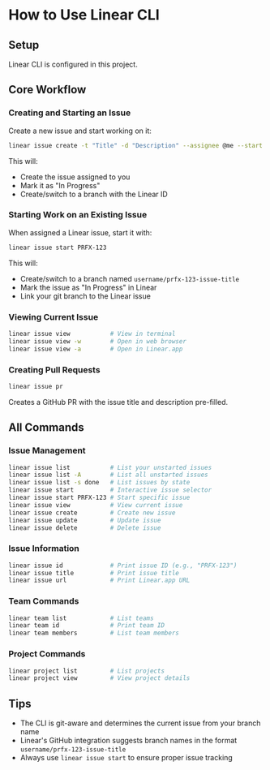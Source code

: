 # How to Use Linear CLI

## Setup

Linear CLI is configured in this project.

## Core Workflow

### Creating and Starting an Issue

Create a new issue and start working on it:
```bash
linear issue create -t "Title" -d "Description" --assignee @me --start
```

This will:
- Create the issue assigned to you
- Mark it as "In Progress"
- Create/switch to a branch with the Linear ID

### Starting Work on an Existing Issue

When assigned a Linear issue, start it with:
```bash
linear issue start PRFX-123
```

This will:
- Create/switch to a branch named `username/prfx-123-issue-title`
- Mark the issue as "In Progress" in Linear
- Link your git branch to the Linear issue

### Viewing Current Issue

```bash
linear issue view           # View in terminal
linear issue view -w        # Open in web browser
linear issue view -a        # Open in Linear.app
```

### Creating Pull Requests

```bash
linear issue pr
```

Creates a GitHub PR with the issue title and description pre-filled.

## All Commands

### Issue Management

```bash
linear issue list           # List your unstarted issues
linear issue list -A        # List all unstarted issues
linear issue list -s done   # List issues by state
linear issue start          # Interactive issue selector
linear issue start PRFX-123 # Start specific issue
linear issue view           # View current issue
linear issue create         # Create new issue
linear issue update         # Update issue
linear issue delete         # Delete issue
```

### Issue Information

```bash
linear issue id             # Print issue ID (e.g., "PRFX-123")
linear issue title          # Print issue title
linear issue url            # Print Linear.app URL
```

### Team Commands

```bash
linear team list            # List teams
linear team id              # Print team ID
linear team members         # List team members
```

### Project Commands

```bash
linear project list         # List projects
linear project view         # View project details
```

## Tips

- The CLI is git-aware and determines the current issue from your branch name
- Linear's GitHub integration suggests branch names in the format `username/prfx-123-issue-title`
- Always use `linear issue start` to ensure proper issue tracking
